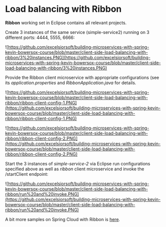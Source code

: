 # Load balancing with Ribbon

**Ribbon** working set in Eclipse contains all relevant projects.

Create 3 instances of the same service (simple-service2) running on 3 different ports: 4444, 5555, 6666:

![https://github.com/excelsiorsoft/building-microservices-with-spring-kevin-bowersox-course/blob/master/client-side-load-balancing-with-ribbon/3%20instances.PNG](https://github.com/excelsiorsoft/building-microservices-with-spring-kevin-bowersox-course/blob/master/client-side-load-balancing-with-ribbon/3%20instances.PNG)

Provide the Ribbon client microservice with appropriate configurations (see its *application.properties* and *RibbonApplication.java* for details.

![https://github.com/excelsiorsoft/building-microservices-with-spring-kevin-bowersox-course/blob/master/client-side-load-balancing-with-ribbon/ribbon-client-config-1.PNG](https://github.com/excelsiorsoft/building-microservices-with-spring-kevin-bowersox-course/blob/master/client-side-load-balancing-with-ribbon/ribbon-client-config-1.PNG)

![https://github.com/excelsiorsoft/building-microservices-with-spring-kevin-bowersox-course/blob/master/client-side-load-balancing-with-ribbon/ribbon-client-config-2.PNG](https://github.com/excelsiorsoft/building-microservices-with-spring-kevin-bowersox-course/blob/master/client-side-load-balancing-with-ribbon/ribbon-client-config-2.PNG)

Start the 3 instances of *simple-service-2* via Eclipse run configurations specified above as well as *ribbon* client microservice and invoke the /startClient endpoint:

![https://github.com/excelsiorsoft/building-microservices-with-spring-kevin-bowersox-course/blob/master/client-side-load-balancing-with-ribbon/run%20and%20invoke.PNG](https://github.com/excelsiorsoft/building-microservices-with-spring-kevin-bowersox-course/blob/master/client-side-load-balancing-with-ribbon/run%20and%20invoke.PNG)

A bit more samples on Spring Cloud with Ribbon is [here](https://spring.io/guides/gs/client-side-load-balancing/).